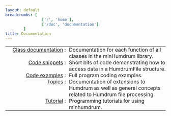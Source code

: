 ```yaml
---
layout: default
breadcrumbs: [
                ['/', 'home'],
                ['/doc', 'documentation']
        ]
title: Documentation
---
```


<style>

table.classlist, 
table.classlist tr,
table.classlist td {
   padding: 0;
   border: 0;
}

table.classlist tr td:nth-child(1) {
   text-align: right;
   font-weight: 400;
   width: 190px;
}

table.classlist tr td:nth-child(1)::after {
   content: ":";
}

table.classlist tr td:nth-child(2) {
   text-align: left;
   padding-left: 10px;
}

</style>

<table style="width:auto;" class="classlist" cellpadding="0" cellspacing="0">

<tr valign=top>
   <td> <a href="/doc/class">Class documentation</a> </td> <td> 
Documentation for each function of all classes in the minHumdrum library.
   </td>
</tr>


<tr valign=top>
   <td> <a href="/doc/snippet">Code snippets</a> </td> <td> 
Short bits of code demonstrating how to
access data in a HumdrumFile structure.
   </td>
</tr>

<tr valign=top>
   <td> <a href="/doc/example">Code examples</a> </td> <td> 
Full program coding examples.
   </td>
</tr>

<tr valign=top>
   <td> <a href="/doc/topic">Topics</a> </td> <td> 
Documentation of extensions to Humdrum as well as general 
concepts related to Humdrum file processing.
   </td>
</tr>

<tr valign=top>
   <td> <a href="/doc/tutorial">Tutorial</a> </td> <td> 
Programming tutorials for using minhumdrum.
   </td>
</tr>

</table>






